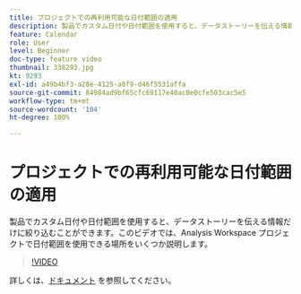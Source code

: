 ```yaml
---
title: プロジェクトでの再利用可能な日付範囲の適用
description: 製品でカスタム日付や日付範囲を使用すると、データストーリーを伝える情報だけに絞り込むことができます。このビデオでは、Analysis Workspace プロジェクトで日付範囲を使用できる場所をいくつか説明します。
feature: Calendar
role: User
level: Beginner
doc-type: feature video
thumbnail: 338293.jpg
kt: 9293
exl-id: a49b4bf3-a28e-4125-a8f9-d46f5531affa
source-git-commit: 84984ad9bf65cfc69117e40ac0e0cfe503cac5e5
workflow-type: tm+mt
source-wordcount: '104'
ht-degree: 100%

---
```


# プロジェクトでの再利用可能な日付範囲の適用

製品でカスタム日付や日付範囲を使用すると、データストーリーを伝える情報だけに絞り込むことができます。このビデオでは、Analysis Workspace プロジェクトで日付範囲を使用できる場所をいくつか説明します。

>[!VIDEO](https://video.tv.adobe.com/v/338293/?quality=12&learn=on)

詳しくは、[ドキュメント](https://experienceleague.adobe.com/docs/analytics/analyze/analysis-workspace/components/calendar-date-ranges/calendar.html?lang=ja) を参照してください。
